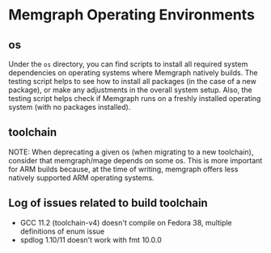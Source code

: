 # Memgraph Operating Environments

## os

Under the `os` directory, you can find scripts to install all required system
dependencies on operating systems where Memgraph natively builds. The testing
script helps to see how to install all packages (in the case of a new package),
or make any adjustments in the overall system setup. Also, the testing script
helps check if Memgraph runs on a freshly installed operating system (with no
packages installed).

## toolchain

NOTE: When deprecating a given os (when migrating to a new toolchain), consider
that memgraph/mage depends on some os. This is more important for ARM builds
because, at the time of writing, memgraph offers less natively supported ARM
operating systems.

## Log of issues related to build toolchain

* GCC 11.2 (toolchain-v4) doesn't compile on Fedora 38, multiple definitions of enum issue
* spdlog 1.10/11 doesn't work with fmt 10.0.0
